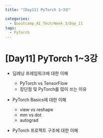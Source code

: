 ```yaml
---
title: "[Day11] PyTorch 1~3강"

categories:
  - Boostcamp_AI_Tech/Week_3/Day_11
tags:
  - PyTorch
---
```


# [Day11] PyTorch 1~3강

* 딥레닝 프레임워크에 대한 이해
  * PyTorch vs TensorFlow
  * 장단점 및 PyTorch를 많이 쓰는 이유

* PyTorch Basics에 대한 이해
  * view vs reshape
  * mm vs dot
  * autograd

* PyTorch 프로젝트 구조에 대한 이해



  




